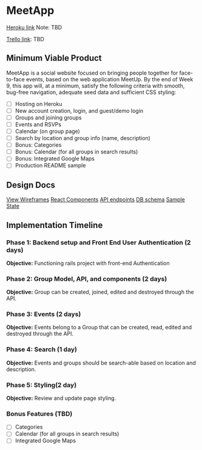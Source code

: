 # MeetApp

[Heroku link][heroku] Note: TBD

[Trello link][trello]: TBD

[heroku]: tdb
[trello]: tdb

## Minimum Viable Product

MeetApp is a social website focused on bringing people together for face-to-face events, based on the web application MeetUp. By the end of Week 9, this app will, at a minimum, satisfy the following criteria with smooth, bug-free navigation, adequate seed data and sufficient CSS styling:

 - [ ] Hosting on Heroku
 - [ ] New account creation, login, and guest/demo login
 - [ ] Groups and joining groups
 - [ ] Events and RSVPs
 - [ ] Calendar (on group page)
 - [ ] Search by location and group info (name, description)
 - [ ] Bonus: Categories
 - [ ] Bonus: Calendar (for all groups in search results)
 - [ ] Bonus: Integrated Google Maps
 - [ ] Production README sample

## Design Docs

[View Wireframes][wireframes]
[React Components][components]
[API endpoints][api-endpoints]
[DB schema][schema]
[Sample State][sample-state]

[wireframes]:/docs/wireframes
[components]:component-hierarchy.md
[api-endpoints]:api-endpoints.md
[schema]:schema.md
[sample-state]:sample-state.md


## Implementation Timeline

### Phase 1: Backend setup and Front End User Authentication (2 days)

**Objective:** Functioning rails project with front-end Authentication

### Phase 2: Group Model, API, and components (2 days)

**Objective:** Group can be created, joined, edited and destroyed through the API.

### Phase 3: Events (2 days)

**Objective:** Events belong to a Group that can be created, read, edited and destroyed through the API.

### Phase 4: Search (1 day)

**Objective:** Events and groups should be search-able based on location and description.

### Phase 5: Styling(2 day)

**Objective:** Review and update page styling.


### Bonus Features (TBD)

  - [ ] Categories
  - [ ] Calendar (for all groups in search results)
  - [ ] Integrated Google Maps
